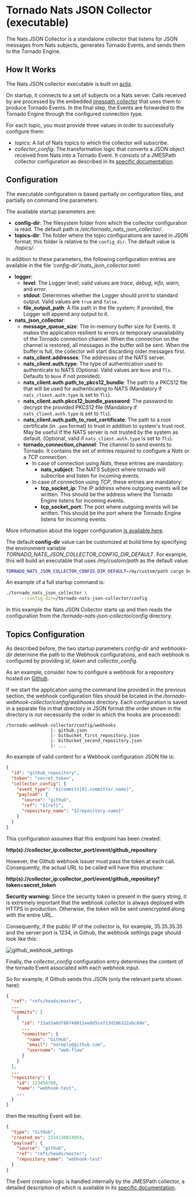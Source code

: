 # Tornado Nats JSON Collector (executable)

The Nats JSON Collector is a standalone collector that listens for JSON messages from Nats subjects, 
generates Tornado Events, and sends them to the Tornado Engine.



## How It Works

The Nats JSON collector executable is built on [actix](https://github.com/actix/actix).

On startup, it connects to a set of subjects on a Nats server. Calls received by
 are processed by the embedded
[jmespath collector](../../collector/jmespath/README.md)
that uses them to produce Tornado Events. In the final step, the Events are forwarded to the
Tornado Engine through the configured connection type.

For each topic, you must provide three values in order to successfully configure them:
- _topics_:  A list of Nats topics to which the collector will subscribe.
- *collector_config*:  The transformation logic that converts a JSON object received from Nats into a Tornado
  Event. It consists of a JMESPath collector configuration as described in its
  [specific documentation](../../collector/jmespath/README.md).



## Configuration

The executable configuration is based partially on configuration files, and partially on command
line parameters.

The available startup parameters are:
- __config-dir__:  The filesystem folder from which the collector configuration is read.
  The default path is _/etc/tornado_nats_json_collector/_.
- __topics-dir__:  The folder where the topic configurations are saved in JSON format;
  this folder is relative to the `config_dir`. The default value is _/topics/_.

In addition to these parameters, the following configuration entries are available in the 
file _'config-dir'/nats_json_collector.toml_:
- __logger__:
    - __level__:  The Logger level; valid values are _trace_, _debug_, _info_, _warn_, and
      _error_.
    - __stdout__:  Determines whether the Logger should print to standard output.
      Valid values are `true` and `false`.
    - __file_output_path__:  A file path in the file system; if provided, the Logger will
      append any output to it.
- **nats_json_collector**:
    - **message_queue_size**:  The in-memory buffer size for Events. It makes the application
      resilient to errors or temporary unavailability of the Tornado connection channel.
      When the connection on the channel is restored, all messages in the buffer will be sent.
      When the buffer is full, the collector will start discarding older messages first.
    - **nats_client.addresses**: The addresses of the  NATS server.
    - **nats_client.auth.type**:  The type of authentication used to authenticate to NATS
    (Optional. Valid values are `None` and `Tls`. Defaults to `None` if not provided).
    - **nats_client.auth.path_to_pkcs12_bundle**:  The path to a PKCS12 file that will be used for authenticating to NATS
    (Mandatory if `nats_client.auth.type` is set to `Tls`).
    - **nats_client.auth.pkcs12_bundle_password**:  The password to decrypt the provided PKCS12 file
    (Mandatory if `nats_client.auth.type` is set to `Tls`).
    - **nats_client.auth.path_to_root_certificate**:  The path to a root certificate (in `.pem` format) to trust in
    addition to system's trust root. May be useful if the NATS server is not trusted by the system as default.
    (Optional, valid if `nats_client.auth.type` is set to `Tls`).
    - **tornado_connection_channel**: The channel to send events to Tornado. It contains the set of entries
    required to configure a *Nats* or a *TCP* connection.
        - In case of connection using *Nats*, these entries are mandatory:
            - **nats_subject**: The NATS Subject where tornado will subscribe and listen for incoming events.
        - In case of connection using *TCP*, these entries are mandatory:
            - **tcp_socket_ip**:  The IP address where outgoing events will be written.
              This should be the address where the Tornado Engine listens for incoming events.
            - **tcp_socket_port**:  The port where outgoing events will be written.
              This should be the port where the Tornado Engine listens for incoming events.

   
More information about the logger configuration
[is available here](../../common/logger/README.md).

The default __config-dir__ value can be customized at build time by specifying
the environment variable *TORNADO_NATS_JSON_COLLECTOR_CONFIG_DIR_DEFAULT*. 
For example, this will build an executable that uses */my/custom/path* 
as the default value:
```bash
TORNADO_NATS_JSON_COLLECTOR_CONFIG_DIR_DEFAULT=/my/custom/path cargo build 
```

An example of a full startup command is:
```bash
./tornado_nats_json_collector \
      --config-dir=/tornado-nats-json-collector/config
```

In this example the Nats JSON Collector starts up and then reads 
the configuration from the _/tornado-nats-json-collector/config_ directory.


## Topics Configuration

As described before, the two startup parameters _config-dir_ and _webhooks-dir_ determine the path
to the Webhook configurations, and each webhook is configured by providing _id_, _token_ and
_collector_config_.

As an example, consider how to configure a webhook for a repository hosted on
[Github](https://github.com/).

If we start the application using the command line provided in the previous section, the webhook
configuration files should be located in the _/tornado-webhook-collector/config/webhooks_
directory. Each configuration is saved in a separate file in that directory in JSON format
(the order shown in the directory is not necessarily the order in which the hooks are processed):
```
/tornado-webhook-collector/config/webhooks
                 |- github.json
                 |- bitbucket_first_repository.json
                 |- bitbucket_second_repository.json
                 |- ...
```

An example of valid content for a Webhook configuration JSON file is:
```json
{
  "id": "github_repository",
  "token": "secret_token",
  "collector_config": {
    "event_type": "${commits[0].committer.name}",
    "payload": {
      "source": "github",
      "ref": "${ref}",
      "repository_name": "${repository.name}"
    }
  }
}
```

This configuration assumes that this endpoint has been created:

__http(s)://collector_ip:collector_port/event/github_repository__

However, the Github webhook issuer must pass the token at each call. Consequently, the actual URL
to be called will have this structure:

__http(s)://collector_ip:collector_port/event/github_repository?token=secret_token__

__Security warning:__  Since the security token is present in the query string, it is extremely
important that the webhook collector is always deployed with HTTPS in production. Otherwise, the
token will be sent unencrypted along with the entire URL.

Consequently, if the public IP of the collector is, for example, 35.35.35.35 and the server
port is 1234, in Github, the webhook settings page should look like this:

![github_webhook_settings](./github_webhook_01.png)

Finally, the *collector_config* configuration entry determines the content of the tornado Event
associated with each webhook input.

So for example, if Github sends this JSON (only the relevant parts shown here):
```json
{
  "ref": "refs/heads/master",
  ...
  "commits": [
    {
      "id": "33ad3a6df86748011ee8d5cef13d206322abc68e",
      ...
      "committer": {
        "name": "GitHub",
        "email": "noreply@github.com",
        "username": "web-flow"
      }
    }
  ],
  ...
  "repository": {
    "id": 123456789,
    "name": "webhook-test",
    ...
  }
}
```

then the resulting Event will be:
```json
{
  "type": "GitHub",
  "created_ms": 1554130814854,
  "payload": {
    "source": "github",
    "ref": "refs/heads/master",
    "repository_name": "webhook-test"
  }
}
```

The Event creation logic is handled internally by the JMESPath collector, a
detailed description of which is available in its
[specific documentation](../../collector/jmespath/README.md).
